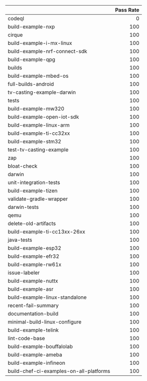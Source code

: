 |                                         |   Pass Rate |
|:----------------------------------------|------------:|
| codeql                                  |           0 |
| build-example-nxp                       |         100 |
| cirque                                  |         100 |
| build-example-i-mx-linux                |         100 |
| build-example-nrf-connect-sdk           |         100 |
| build-example-qpg                       |         100 |
| builds                                  |         100 |
| build-example-mbed-os                   |         100 |
| full-builds-android                     |         100 |
| tv-casting-example-darwin               |         100 |
| tests                                   |         100 |
| build-example-mw320                     |         100 |
| build-example-open-iot-sdk              |         100 |
| build-example-linux-arm                 |         100 |
| build-example-ti-cc32xx                 |         100 |
| build-example-stm32                     |         100 |
| test-tv-casting-example                 |         100 |
| zap                                     |         100 |
| bloat-check                             |         100 |
| darwin                                  |         100 |
| unit-integration-tests                  |         100 |
| build-example-tizen                     |         100 |
| validate-gradle-wrapper                 |         100 |
| darwin-tests                            |         100 |
| qemu                                    |         100 |
| delete-old-artifacts                    |         100 |
| build-example-ti-cc13xx-26xx            |         100 |
| java-tests                              |         100 |
| build-example-esp32                     |         100 |
| build-example-efr32                     |         100 |
| build-example-rw61x                     |         100 |
| issue-labeler                           |         100 |
| build-example-nuttx                     |         100 |
| build-example-asr                       |         100 |
| build-example-linux-standalone          |         100 |
| recent-fail-summary                     |         100 |
| documentation-build                     |         100 |
| minimal-build-linux-configure           |         100 |
| build-example-telink                    |         100 |
| lint-code-base                          |         100 |
| build-example-bouffalolab               |         100 |
| build-example-ameba                     |         100 |
| build-example-infineon                  |         100 |
| build-chef-ci-examples-on-all-platforms |         100 |